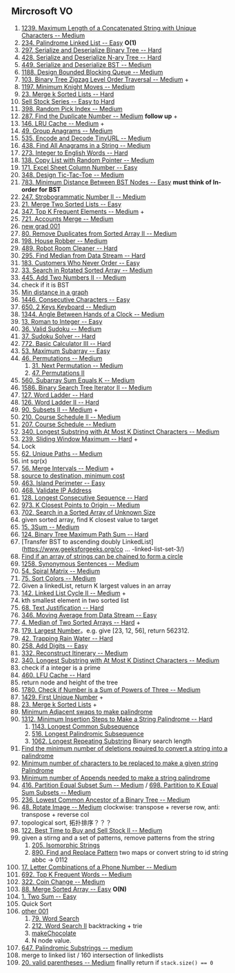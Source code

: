 ## Mircrosoft VO

1. [1239. Maximum Length of a Concatenated String with Unique Characters -- Medium](https://leetcode.com/problems/maximum-length-of-a-concatenated-string-with-unique-characters/)
2. [234. Palindrome Linked List -- Easy](https://leetcode.com/problems/palindrome-linked-list/) **O(1)**
3. [297. Serialize and Deserialize Binary Tree -- Hard](https://leetcode.com/problems/serialize-and-deserialize-binary-tree/)
4. [428. Serialize and Deserialize N-ary Tree -- Hard](https://leetcode.com/problems/serialize-and-deserialize-n-ary-tree/) 
5. [449. Serialize and Deserialize BST -- Medium](https://leetcode.com/problems/serialize-and-deserialize-bst/)
6. [1188. Design Bounded Blocking Queue -- Medium](https://leetcode.com/problems/design-bounded-blocking-queue/) 
7. [103. Binary Tree Zigzag Level Order Traversal -- Medium](https://leetcode.com/problems/binary-tree-zigzag-level-order-traversal/) +
8. [1197. Minimum Knight Moves -- Medium](https://leetcode.com/problems/minimum-knight-moves/)
9. [23. Merge k Sorted Lists -- Hard](https://leetcode.com/problems/merge-k-sorted-lists/)
10. [Sell Stock Series -- Easy to Hard](https://leetcode.com/problemset/all/?search=sell%20stock)
11. [398. Random Pick Index -- Medium](https://leetcode.com/problems/random-pick-index/)
12. [287. Find the Duplicate Number -- Medium](https://leetcode.com/problems/find-the-duplicate-number/) **follow up** +
13. [146. LRU Cache -- Medium](https://leetcode.com/problems/lru-cache/) +
14. [49. Group Anagrams -- Medium](https://leetcode.com/problems/group-anagrams/)
15. [535. Encode and Decode TinyURL -- Medium](https://leetcode.com/problems/encode-and-decode-tinyurl/)
16. [438. Find All Anagrams in a String -- Medium](https://leetcode.com/problems/find-all-anagrams-in-a-string/)
17. [273. Integer to English Words -- Hard](https://leetcode.com/problems/integer-to-english-words/)
18. [138. Copy List with Random Pointer -- Medium](https://leetcode.com/problems/copy-list-with-random-pointer/)
19. [171. Excel Sheet Column Number -- Easy](https://leetcode.com/problems/excel-sheet-column-number/)
20. [348. Design Tic-Tac-Toe -- Medium](https://leetcode.com/problems/design-tic-tac-toe/)
21. [783. Minimum Distance Between BST Nodes -- Easy](https://leetcode.com/problems/minimum-distance-between-bst-nodes/) **must think of In-order for BST**
22. [247. Strobogrammatic Number II -- Medium](https://leetcode.com/problems/strobogrammatic-number-ii/)
23. [21. Merge Two Sorted Lists -- Easy](https://leetcode.com/problems/merge-two-sorted-lists/)
24. [347. Top K Frequent Elements -- Medium](https://leetcode.com/problems/top-k-frequent-elements/) +
25. [721. Accounts Merge -- Medium](https://leetcode.com/problems/accounts-merge/)
26. [new grad 001](https://www.1point3acres.com/bbs/thread-744683-1-1.html)
27. [80. Remove Duplicates from Sorted Array II -- Medium](https://leetcode.com/problems/remove-duplicates-from-sorted-array-ii/)
28. [198. House Robber --  Medium](https://leetcode.com/problems/house-robber/)
29. [489. Robot Room Cleaner --  Hard](https://leetcode.com/problems/robot-room-cleaner/)
30. [295. Find Median from Data Stream -- Hard](https://leetcode.com/problems/find-median-from-data-stream/)
31. [183. Customers Who Never Order -- Easy](https://leetcode.com/problems/customers-who-never-order/)
32. [33. Search in Rotated Sorted Array -- Medium](https://leetcode.com/problems/search-in-rotated-sorted-array/)
33. [445. Add Two Numbers II -- Medium](https://leetcode.com/problems/add-two-numbers-ii/)
34. check if it is BST
35. [Min distance in a graph](https://github.com/yangluo0901/algorithm/blob/master/solutions/MicrosoftVO.java)
36. [1446. Consecutive Characters --  Easy](https://leetcode.com/problems/consecutive-characters/)
37. [650. 2 Keys Keyboard --  Medium](https://leetcode.com/problems/2-keys-keyboard/)
38. [1344. Angle Between Hands of a Clock --  Medium](https://leetcode.com/problems/angle-between-hands-of-a-clock/)
39. [13. Roman to Integer -- Easy](https://leetcode.com/problems/roman-to-integer/)
40. [36. Valid Sudoku -- Medium](https://leetcode.com/problems/valid-sudoku/)
41. [37. Sudoku Solver -- Hard](https://leetcode.com/problems/sudoku-solver/)
42. [772. Basic Calculator III -- Hard](https://leetcode.com/problems/basic-calculator-iii/)
43. [53. Maximum Subarray -- Easy](https://leetcode.com/problems/maximum-subarray/)
44. [46. Permutations -- Medium](https://leetcode.com/problems/permutations/)
    1. [31. Next Permutation -- Medium](https://leetcode.com/problems/next-permutation/)
    2. [47. Permutations II](https://leetcode.com/problems/permutations-ii/)
45. [560. Subarray Sum Equals K -- Medium](https://leetcode.com/problems/subarray-sum-equals-k/)
46. [1586. Binary Search Tree Iterator II -- Medium](https://leetcode.com/problems/binary-search-tree-iterator-ii/)
47. [127. Word Ladder --  Hard](https://leetcode.com/problems/word-ladder/)
48. [126. Word Ladder II -- Hard](https://leetcode.com/problems/word-ladder-ii/)
49. [90. Subsets II -- Medium](https://leetcode.com/problems/subsets-ii/) +
50. [210. Course Schedule II -- Medium](https://leetcode.com/problems/course-schedule-ii/)
51. [207. Course Schedule -- Medium](https://leetcode.com/problems/course-schedule/)
52. [340. Longest Substring with At Most K Distinct Characters -- Medium](https://leetcode.com/problems/longest-substring-with-at-most-k-distinct-characters/)
53. [239. Sliding Window Maximum -- Hard](https://leetcode.com/problems/sliding-window-maximum/) +
54. Lock
55. [62. Unique Paths -- Medium](https://leetcode.com/problems/unique-paths/)
56. int sqr(x)
57. [56. Merge Intervals -- Medium](https://leetcode.com/problems/merge-intervals/) +
58. [source to destination, minimum cost](https://www.1point3acres.com/bbs/thread-744749-1-1.html)
59. [463. Island Perimeter -- Easy](https://leetcode.com/problems/island-perimeter/)
60. [468. Validate IP Address](https://leetcode.com/problems/validate-ip-address/)
61. [128. Longest Consecutive Sequence -- Hard](https://leetcode.com/problems/longest-consecutive-sequence/)
62. [973. K Closest Points to Origin -- Medium](https://leetcode.com/problems/k-closest-points-to-origin/)
63. [702. Search in a Sorted Array of Unknown Size](https://leetcode.com/problems/search-in-a-sorted-array-of-unknown-size/)
64. given sorted array, find K closest value to target
65. [15. 3Sum -- Medium](https://leetcode.com/problems/3sum/)
66. [124. Binary Tree Maximum Path Sum -- Hard](https://leetcode.com/problems/binary-tree-maximum-path-sum/)
67. [Transfer BST to ascending doubly LinkedList](https://www.geeksforgeeks.org/co ... -linked-list-set-3/)
68. [Find if an array of strings can be chained to form a circle](https://www.geeksforgeeks.org/given-array-strings-find-strings-can-chained-form-circle/)
69. [1258. Synonymous Sentences -- Medium](https://leetcode.com/problems/synonymous-sentences/)
70. [54. Spiral Matrix -- Medium](https://leetcode.com/problems/spiral-matrix/)
71. [75. Sort Colors -- Medium](https://leetcode.com/problems/sort-colors/)
72. Given a linkedList, return K largest values in an array
73. [142. Linked List Cycle II -- Medium](https://leetcode.com/problems/linked-list-cycle-ii/) +
74. kth smallest element in two sorted list
75. [68. Text Justification -- Hard](https://leetcode.com/problems/text-justification/)
76. [346. Moving Average from Data Stream -- Easy](https://leetcode.com/problems/moving-average-from-data-stream/)
77. [4. Median of Two Sorted Arrays -- Hard](https://leetcode.com/problems/median-of-two-sorted-arrays/) +
78. [179. Largest Number](https://leetcode.com/problems/largest-number/)。e.g. give [23, 12, 56], return 562312.
79. [42. Trapping Rain Water -- Hard](https://leetcode.com/problems/trapping-rain-water/)
80. [258. Add Digits -- Easy](https://leetcode.com/problems/add-digits/)
81. [332. Reconstruct Itinerary -- Medium](https://leetcode.com/problems/reconstruct-itinerary/)
82. [340. Longest Substring with At Most K Distinct Characters -- Medium](https://leetcode.com/problems/longest-substring-with-at-most-k-distinct-characters/)
83. check if a integer is a prime
84. [460. LFU Cache -- Hard](https://leetcode.com/problems/lfu-cache/)
85. return node and height of the tree
86. [1780. Check if Number is a Sum of Powers of Three -- Medium](https://leetcode.com/problems/check-if-number-is-a-sum-of-powers-of-three/)
87. [1429. First Unique Number](https://leetcode.com/problems/first-unique-number/) +
88. [23. Merge k Sorted Lists](https://leetcode.com/problems/merge-k-sorted-lists/) +
89. [Minimum Adjacent swaps to make palindrome](https://leetcode.com/discuss/interview-question/351783/)
90. [1312. Minimum Insertion Steps to Make a String Palindrome -- Hard](https://leetcode.com/problems/minimum-insertion-steps-to-make-a-string-palindrome/)
    1. [1143. Longest Common Subsequence](https://leetcode.com/problems/longest-common-subsequence/)
    2. [516. Longest Palindromic Subsequence](https://leetcode.com/problems/longest-palindromic-subsequence/)
    3. [1062. Longest Repeating Substring](https://leetcode.com/problems/longest-repeating-substring/) Binary search length
91. [Find the minimum number of deletions required to convert a string into a palindrome](https://www.techiedelight.com/find-minimum-number-deletions-convert-string-into-palindrome/)
92. [Minimum number of characters to be replaced to make a given string Palindrome](https://www.geeksforgeeks.org/minimum-number-of-characters-to-be-replaced-to-make-a-given-string-palindrome/)
93. [Minimum number of Appends needed to make a string palindrome](https://www.geeksforgeeks.org/minimum-number-appends-needed-make-string-palindrome/)
94. [416. Partition Equal Subset Sum -- Medium](https://leetcode.com/problems/partition-equal-subset-sum/) / [698. Partition to K Equal Sum Subsets -- Medium](https://leetcode.com/problems/partition-to-k-equal-sum-subsets/)
95. [236. Lowest Common Ancestor of a Binary Tree -- Medium](https://leetcode.com/problems/lowest-common-ancestor-of-a-binary-tree/)
96. [48. Rotate Image -- Medium](https://leetcode.com/problems/rotate-image/) clockwise: transpose + reverse row, anti: transpose + reverse col
97. topological sort, 拓扑排序？？？
98. [122. Best Time to Buy and Sell Stock II -- Medium](https://leetcode.com/problems/best-time-to-buy-and-sell-stock-ii/)
99. given a stirng and a set of patterns, remove patterns from the string
    1. [205. Isomorphic Strings](https://leetcode.com/problems/isomorphic-strings/)
    2. [890. Find and Replace Pattern](https://leetcode.com/problems/find-and-replace-pattern/) two maps or convert string to id string abbc -> 0112
100. [17. Letter Combinations of a Phone Number -- Medium](https://leetcode.com/problems/letter-combinations-of-a-phone-number/)
101. [692. Top K Frequent Words -- Medium](https://leetcode.com/problems/top-k-frequent-words/)
102. [322. Coin Change --  Medium](https://leetcode.com/problems/coin-change/)
103. [88. Merge Sorted Array -- Easy](https://leetcode.com/problems/merge-sorted-array/) **O(N)**
104. [1. Two Sum -- Easy](https://leetcode.com/problems/two-sum/)
105. Quick Sort
106. [other 001](https://www.1point3acres.com/bbs/thread-707924-1-1.html)
     1. [79. Word Search](https://leetcode.com/problems/word-search/)
     2. [212. Word Search II](https://leetcode.com/problems/word-search-ii/) backtracking + trie
     3. [makeChocolate](https://codingbat.com/prob/p191363)
     4. N node value.
107. [647. Palindromic Substrings -- medium](https://leetcode.com/problems/palindromic-substrings/)
108. merge to linked list / 160 intersection of linkedlists
109. [20. valid parentheses -- Medium](https://leetcode.com/problems/valid-parentheses/) finallly return if `stack.size() == 0`

